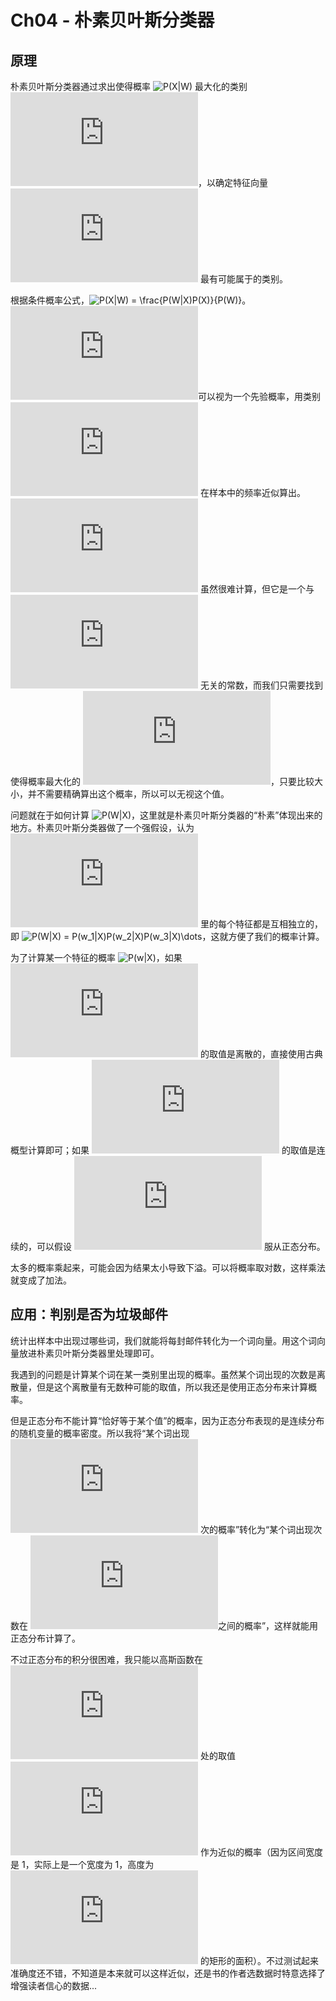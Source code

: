 # Ch04 - 朴素贝叶斯分类器

## 原理
朴素贝叶斯分类器通过求出使得概率 ![P\(X|W\)](http://latex.codecogs.com/gif.latex?P%28X|W%29) 最大化的类别 ![X](http://latex.codecogs.com/gif.latex?X)，以确定特征向量 ![W = \(w_1, w_2, w_3, \\dots\)](http://latex.codecogs.com/gif.latex?W%20%3D%20%28w_1%2C%20w_2%2C%20w_3%2C%20%5Cdots%29) 最有可能属于的类别。

根据条件概率公式，![P\(X|W\) = \\frac{P\(W|X\)P\(X\)}{P\(W\)}](http://latex.codecogs.com/gif.latex?P%28X|W%29%20%3D%20%5Cfrac{P%28W|X%29P%28X%29}{P%28W%29})。![P\(X\)](http://latex.codecogs.com/gif.latex?P%28X%29)可以视为一个先验概率，用类别 ![X](http://latex.codecogs.com/gif.latex?X) 在样本中的频率近似算出。![P\(W\)](http://latex.codecogs.com/gif.latex?P%28W%29) 虽然很难计算，但它是一个与 ![X](http://latex.codecogs.com/gif.latex?X) 无关的常数，而我们只需要找到使得概率最大化的 ![X](http://latex.codecogs.com/gif.latex?X)，只要比较大小，并不需要精确算出这个概率，所以可以无视这个值。

问题就在于如何计算 ![P\(W|X\)](http://latex.codecogs.com/gif.latex?P%28W|X%29)，这里就是朴素贝叶斯分类器的“朴素”体现出来的地方。朴素贝叶斯分类器做了一个强假设，认为 ![W](http://latex.codecogs.com/gif.latex?W) 里的每个特征都是互相独立的，即 ![P\(W|X\) = P\(w_1|X\)P\(w_2|X\)P\(w_3|X\)\\dots](http://latex.codecogs.com/gif.latex?P%28W|X%29%20%3D%20P%28w_1|X%29P%28w_2|X%29P%28w_3|X%29%5Cdots)，这就方便了我们的概率计算。

为了计算某一个特征的概率 ![P\(w|X\)](http://latex.codecogs.com/gif.latex?P%28w|X%29)，如果 ![w](http://latex.codecogs.com/gif.latex?w) 的取值是离散的，直接使用古典概型计算即可；如果 ![w](http://latex.codecogs.com/gif.latex?w) 的取值是连续的，可以假设 ![w](http://latex.codecogs.com/gif.latex?w) 服从正态分布。

太多的概率乘起来，可能会因为结果太小导致下溢。可以将概率取对数，这样乘法就变成了加法。

## 应用：判别是否为垃圾邮件

统计出样本中出现过哪些词，我们就能将每封邮件转化为一个词向量。用这个词向量放进朴素贝叶斯分类器里处理即可。

我遇到的问题是计算某个词在某一类别里出现的概率。虽然某个词出现的次数是离散量，但是这个离散量有无数种可能的取值，所以我还是使用正态分布来计算概率。

但是正态分布不能计算“恰好等于某个值”的概率，因为正态分布表现的是连续分布的随机变量的概率密度。所以我将“某个词出现 ![n](http://latex.codecogs.com/gif.latex?n) 次的概率”转化为“某个词出现次数在 ![\[n-0.5, n+0.5\)](http://latex.codecogs.com/gif.latex?%5Bn-0.5%2C%20n%2B0.5%29)之间的概率”，这样就能用正态分布计算了。

不过正态分布的积分很困难，我只能以高斯函数在 ![x = n](http://latex.codecogs.com/gif.latex?x%20%3D%20n) 处的取值 ![y](http://latex.codecogs.com/gif.latex?y) 作为近似的概率（因为区间宽度是 1，实际上是一个宽度为 1，高度为 ![y](http://latex.codecogs.com/gif.latex?y) 的矩形的面积）。不过测试起来准确度还不错，不知道是本来就可以这样近似，还是书的作者选数据时特意选择了增强读者信心的数据...
